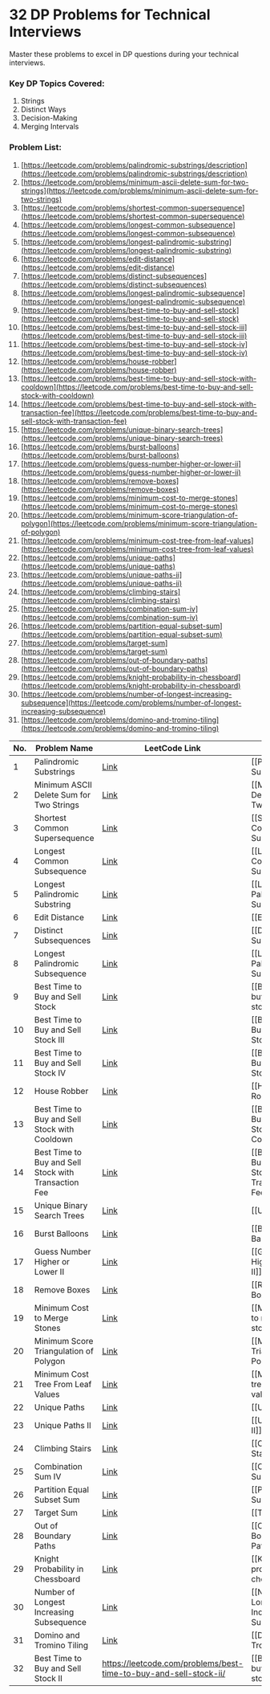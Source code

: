 # 32 DP Problems for Technical Interviews

Master these problems to excel in DP questions during your technical interviews.

### Key DP Topics Covered:

1. Strings
2. Distinct Ways
3. Decision-Making
4. Merging Intervals

### Problem List:

1. [https://leetcode.com/problems/palindromic-substrings/description](https://leetcode.com/problems/palindromic-substrings/description)
2. [https://leetcode.com/problems/minimum-ascii-delete-sum-for-two-strings](https://leetcode.com/problems/minimum-ascii-delete-sum-for-two-strings)
3. [https://leetcode.com/problems/shortest-common-supersequence](https://leetcode.com/problems/shortest-common-supersequence)
4. [https://leetcode.com/problems/longest-common-subsequence](https://leetcode.com/problems/longest-common-subsequence)
5. [https://leetcode.com/problems/longest-palindromic-substring](https://leetcode.com/problems/longest-palindromic-substring)
6. [https://leetcode.com/problems/edit-distance](https://leetcode.com/problems/edit-distance)
7. [https://leetcode.com/problems/distinct-subsequences](https://leetcode.com/problems/distinct-subsequences)
8. [https://leetcode.com/problems/longest-palindromic-subsequence](https://leetcode.com/problems/longest-palindromic-subsequence)
9. [https://leetcode.com/problems/best-time-to-buy-and-sell-stock](https://leetcode.com/problems/best-time-to-buy-and-sell-stock)
10. [https://leetcode.com/problems/best-time-to-buy-and-sell-stock-iii](https://leetcode.com/problems/best-time-to-buy-and-sell-stock-iii)
11. [https://leetcode.com/problems/best-time-to-buy-and-sell-stock-iv](https://leetcode.com/problems/best-time-to-buy-and-sell-stock-iv)
12. [https://leetcode.com/problems/house-robber](https://leetcode.com/problems/house-robber)
13. [https://leetcode.com/problems/best-time-to-buy-and-sell-stock-with-cooldown](https://leetcode.com/problems/best-time-to-buy-and-sell-stock-with-cooldown)
14. [https://leetcode.com/problems/best-time-to-buy-and-sell-stock-with-transaction-fee](https://leetcode.com/problems/best-time-to-buy-and-sell-stock-with-transaction-fee)
15. [https://leetcode.com/problems/unique-binary-search-trees](https://leetcode.com/problems/unique-binary-search-trees)
16. [https://leetcode.com/problems/burst-balloons](https://leetcode.com/problems/burst-balloons)
17. [https://leetcode.com/problems/guess-number-higher-or-lower-ii](https://leetcode.com/problems/guess-number-higher-or-lower-ii)
18. [https://leetcode.com/problems/remove-boxes](https://leetcode.com/problems/remove-boxes)
19. [https://leetcode.com/problems/minimum-cost-to-merge-stones](https://leetcode.com/problems/minimum-cost-to-merge-stones)
20. [https://leetcode.com/problems/minimum-score-triangulation-of-polygon](https://leetcode.com/problems/minimum-score-triangulation-of-polygon)
21. [https://leetcode.com/problems/minimum-cost-tree-from-leaf-values](https://leetcode.com/problems/minimum-cost-tree-from-leaf-values)
22. [https://leetcode.com/problems/unique-paths](https://leetcode.com/problems/unique-paths)
23. [https://leetcode.com/problems/unique-paths-ii](https://leetcode.com/problems/unique-paths-ii)
24. [https://leetcode.com/problems/climbing-stairs](https://leetcode.com/problems/climbing-stairs)
25. [https://leetcode.com/problems/combination-sum-iv](https://leetcode.com/problems/combination-sum-iv)
26. [https://leetcode.com/problems/partition-equal-subset-sum](https://leetcode.com/problems/partition-equal-subset-sum)
27. [https://leetcode.com/problems/target-sum](https://leetcode.com/problems/target-sum)
28. [https://leetcode.com/problems/out-of-boundary-paths](https://leetcode.com/problems/out-of-boundary-paths)
29. [https://leetcode.com/problems/knight-probability-in-chessboard](https://leetcode.com/problems/knight-probability-in-chessboard)
30. [https://leetcode.com/problems/number-of-longest-increasing-subsequence](https://leetcode.com/problems/number-of-longest-increasing-subsequence)
31. [https://leetcode.com/problems/domino-and-tromino-tiling](https://leetcode.com/problems/domino-and-tromino-tiling)



| No. | Problem Name                                         | LeetCode Link                                                                              | Soln                                                     | Difficulty |
| --- | ---------------------------------------------------- | ------------------------------------------------------------------------------------------ | -------------------------------------------------------- | ---------- |
| 1   | Palindromic Substrings                               | [Link](https://leetcode.com/problems/palindromic-substrings/description)                   | [[Palindromic Substrings]]                               | medium     |
| 2   | Minimum ASCII Delete Sum for Two Strings             | [Link](https://leetcode.com/problems/minimum-ascii-delete-sum-for-two-strings)             | [[Minimum ASCII Delete Sum for Two Strings]]             | medium     |
| 3   | Shortest Common Supersequence                        | [Link](https://leetcode.com/problems/shortest-common-supersequence)                        | [[Shortest Common Supersequence]]                        | hard       |
| 4   | Longest Common Subsequence                           | [Link](https://leetcode.com/problems/longest-common-subsequence)                           | [[Longest Common Subsequence]]                           | medium     |
| 5   | Longest Palindromic Substring                        | [Link](https://leetcode.com/problems/longest-palindromic-substring)                        | [[Longest Palindromic Substring]]                        | medium     |
| 6   | Edit Distance                                        | [Link](https://leetcode.com/problems/edit-distance)                                        | [[Edit Distance]]                                        | medium     |
| 7   | Distinct Subsequences                                | [Link](https://leetcode.com/problems/distinct-subsequences)                                | [[Distinct Subsequences]]                                | hard       |
| 8   | Longest Palindromic Subsequence                      | [Link](https://leetcode.com/problems/longest-palindromic-subsequence)                      | [[Longest Palindromic Subsequence]]                      | medium     |
| 9   | Best Time to Buy and Sell Stock                      | [Link](https://leetcode.com/problems/best-time-to-buy-and-sell-stock)                      | [[Best time to buy and sell stocks]]                     | easy       |
| 10  | Best Time to Buy and Sell Stock III                  | [Link](https://leetcode.com/problems/best-time-to-buy-and-sell-stock-iii)                  | [[Best Time to Buy and Sell Stock III]]                  | hard       |
| 11  | Best Time to Buy and Sell Stock IV                   | [Link](https://leetcode.com/problems/best-time-to-buy-and-sell-stock-iv)                   | [[Best Time to Buy and Sell Stock IV]]                   | hard       |
| 12  | House Robber                                         | [Link](https://leetcode.com/problems/house-robber)                                         | [[House Robber]]                                         | medium     |
| 13  | Best Time to Buy and Sell Stock with Cooldown        | [Link](https://leetcode.com/problems/best-time-to-buy-and-sell-stock-with-cooldown)        | [[Best Time to Buy and Sell Stock with Cooldown]]        | medium     |
| 14  | Best Time to Buy and Sell Stock with Transaction Fee | [Link](https://leetcode.com/problems/best-time-to-buy-and-sell-stock-with-transaction-fee) | [[Best Time to Buy and Sell Stock with Transaction Fee]] | medium     |
| 15  | Unique Binary Search Trees                           | [Link](https://leetcode.com/problems/unique-binary-search-trees)                           | [[Unique BsTs]]                                          | medium     |
| 16  | Burst Balloons                                       | [Link](https://leetcode.com/problems/burst-balloons)                                       | [[Burst Balloons]]                                       | hard       |
| 17  | Guess Number Higher or Lower II                      | [Link](https://leetcode.com/problems/guess-number-higher-or-lower-ii)                      | [[Guess Number Higher or Lower II]]                      | medium     |
| 18  | Remove Boxes                                         | [Link](https://leetcode.com/problems/remove-boxes)                                         | [[Remove Boxes]]                                         | hard       |
| 19  | Minimum Cost to Merge Stones                         | [Link](https://leetcode.com/problems/minimum-cost-to-merge-stones)                         | [[Minimum Cost to merge stones]]                         | hard       |
| 20  | Minimum Score Triangulation of Polygon               | [Link](https://leetcode.com/problems/minimum-score-triangulation-of-polygon)               | [[Minimum Score Triangulation of Polygon]]               | medium     |
| 21  | Minimum Cost Tree From Leaf Values                   | [Link](https://leetcode.com/problems/minimum-cost-tree-from-leaf-values)                   | [[Minimum cost tree from leaf values]]                   | medium     |
| 22  | Unique Paths                                         | [Link](https://leetcode.com/problems/unique-paths)                                         | [[Unique Paths]]                                         | medium     |
| 23  | Unique Paths II                                      | [Link](https://leetcode.com/problems/unique-paths-ii)                                      | [[Unique Paths II]]                                      | medium     |
| 24  | Climbing Stairs                                      | [Link](https://leetcode.com/problems/climbing-stairs)                                      | [[Climbing Stairs]]                                      | easy       |
| 25  | Combination Sum IV                                   | [Link](https://leetcode.com/problems/combination-sum-iv)                                   | [[Combination Sum iv]]                                   | medium     |
| 26  | Partition Equal Subset Sum                           | [Link](https://leetcode.com/problems/partition-equal-subset-sum)                           | [[Partition Equal Subset Sum]]                           | medium     |
| 27  | Target Sum                                           | [Link](https://leetcode.com/problems/target-sum)                                           | [[Target Sum]]                                           | medium     |
| 28  | Out of Boundary Paths                                | [Link](https://leetcode.com/problems/out-of-boundary-paths)                                | [[Out of Boundary Paths]]                                | medium     |
| 29  | Knight Probability in Chessboard                     | [Link](https://leetcode.com/problems/knight-probability-in-chessboard)                     | [[Knight probability on a chess board]]                  | medium     |
| 30  | Number of Longest Increasing Subsequence             | [Link](https://leetcode.com/problems/number-of-longest-increasing-subsequence)             | [[Number of Longest Increasing Subsequences]]            | medium     |
| 31  | Domino and Tromino Tiling                            | [Link](https://leetcode.com/problems/domino-and-tromino-tiling)                            | [[Domino and Tromino Tiling]]                            | medium     |
| 32  | Best Time to Buy and Sell Stock II                   | https://leetcode.com/problems/best-time-to-buy-and-sell-stock-ii/                          | [[Best time to buy and sell stocks II]]                  | medium     |
